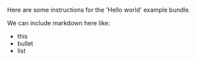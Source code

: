 Here are some instructions for the 'Hello world' example bundle.

We can include markdown here like:
- this
- bullet
- list